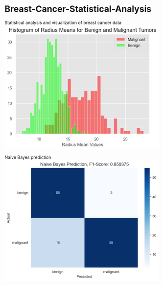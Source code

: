 # Breast-Cancer-Statistical-Analysis
Statistical analysis and visualization of breast cancer data
![alt text](image.png)

Naive Bayes prediction
![alt text](image-1.png)